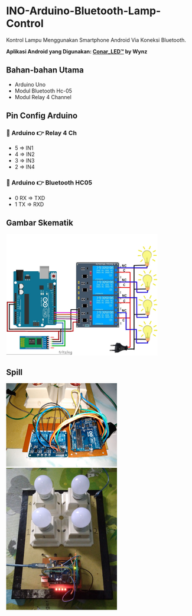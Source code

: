# INO-Arduino-Bluetooth-Lamp-Control
Kontrol Lampu Menggunakan Smartphone Android Via Koneksi Bluetooth.<br>

**Aplikasi Android yang Digunakan: [Conar_LED™](https://github.com/wayan-wynz/Android-Conar_LED) by Wynz** 

## Bahan-bahan Utama
- Arduino Uno
- Modul Bluetooth Hc-05
- Modul Relay 4 Channel

## Pin Config Arduino
### 🔻 Arduino 👉 Relay 4 Ch
- 5 => IN1
- 4 => IN2
- 3 => IN3
- 2 => IN4

### 🔻 Arduino 👉 Bluetooth HC05
- 0 RX => TXD
- 1 TX => RXD

## Gambar Skematik
<img alt="UI Overview Dark" src="images/Skematik.jpg" width="410"> 

## Spill
<img alt="UI Overview Dark" src="images/IMG_20180511_095251.jpg" width="300"><img alt="UI Overview Dark" src="images/IMG_20180514_154821.jpg" width="300">
